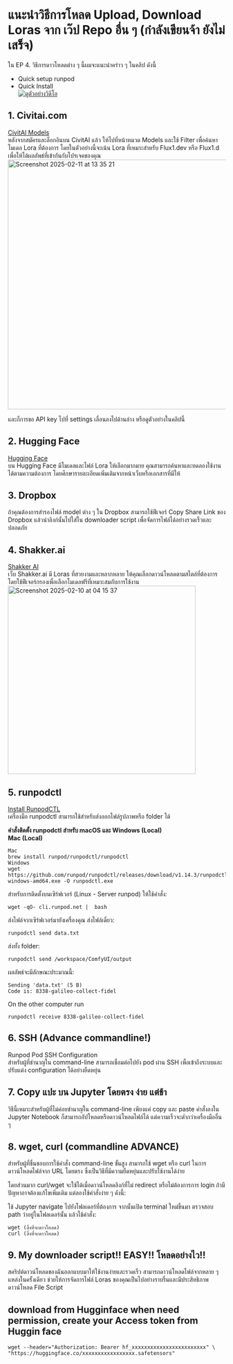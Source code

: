 # แนะนำวิธีการโหลด Upload, Download Loras จาก เว๊ป Repo อื่น ๆ  (กำลังเขียนจ้า ยังไม่เสร็จ)

ใน EP 4. วิธีการดาวโหลดต่าง ๆ นี้ผมจะแนะนำคร่าว ๆ ในคลิป ดังนี้  
- Quick setup runpod <br>
- Quick Install <br>
[![ดูตัวอย่างวิดีโอ](https://img.youtube.com/vi/qcH7g1FnMHg/0.jpg)](https://youtu.be/qcH7g1FnMHg)

## 1. Civitai.com
[CivitAI Models](https://civitai.com/models) <br>
หลังจากสมัครและล็อกอินบน CivitAI แล้ว ให้ไปที่หน้าหมวด Models และใช้ Filter เพื่อค้นหาโมเดล Lora ที่ต้องการ โดยในตัวอย่างนี้จะเน้น Lora ที่เหมาะสำหรับ Flux1.dev หรือ Flux1.d เพื่อให้ได้ผลลัพธ์ที่เข้ากันกับโปรเจคของคุณ <br>
<img width="576" alt="Screenshot 2025-02-11 at 13 35 21" src="https://github.com/user-attachments/assets/fed9f819-a8a4-40e6-ab4e-a7352f5654dd" />

และก็การขอ API key ไปที่ settings เลื่อนลงไปด้านล่าง หรือดูตัวอย่างในคลิปนี้

## 2. Hugging Face
[Hugging Face](https://huggingface.co/) <br>
บน Hugging Face มีโมเดลและไฟล์ Lora ให้เลือกมากมาย คุณสามารถค้นหาและทดลองใช้งานได้ตามความต้องการ โดยศึกษารายละเอียดเพิ่มเติมจากหน้าเว็บหรือเอกสารที่มีให้

## 3. Dropbox
ถ้าคุณต้องการสำรองไฟล์ model ต่าง ๆ ใน Dropbox สามารถใช้ฟีเจอร์ Copy Share Link ของ Dropbox แล้วนำลิงก์นั้นไปใส่ใน downloader script เพื่อจัดการไฟล์ได้อย่างรวดเร็วและปลอดภัย

## 4. Shakker.ai
[Shakker AI](https://www.shakker.ai/th/home) <br>
เว็บ Shakker.ai มี Loras ที่สวยงามและหลากหลาย ให้คุณเลือกดาวน์โหลดตามสไตล์ที่ต้องการ โดยใช้ฟีเจอร์กรองเพื่อเลือกโมเดลฟรีที่เหมาะสมกับการใช้งาน <br>
<img width="434" alt="Screenshot 2025-02-10 at 04 15 37" src="https://github.com/user-attachments/assets/7fa67d93-157c-4dae-828c-1e30c03bb70c" />

## 5. runpodctl
[Install RunpodCTL](https://docs.runpod.io/runpodctl/install-runpodctl) <br>
เครื่องมือ runpodctl สามารถใช้สำหรับส่งออกไฟล์รูปภาพหรือ folder ได้

**คำสั่งติดตั้ง runpodctl สำหรับ macOS และ Windows (Local)**  
**Mac (Local)**
```
Mac
brew install runpod/runpodctl/runpodctl
Windows
wget https://github.com/runpod/runpodctl/releases/download/v1.14.3/runpodctl-windows-amd64.exe -O runpodctl.exe
```

สำหรับการติดตั้งบนเซิร์ฟเวอร์ (Linux - Server runpod) ให้ใช้คำสั่ง:
```
wget -qO- cli.runpod.net |  bash
```

ส่งไฟล์จากเซิร์ฟเวอร์มายังเครื่องคุณ
ส่งไฟล์เดี่ยว:
```
runpodctl send data.txt
```

ส่งทั้ง folder:
```
runpodctl send /workspace/ComfyUI/output
```

ผลลัพธ์จะมีลักษณะประมาณนี้:
```
Sending 'data.txt' (5 B)
Code is: 8338-galileo-collect-fidel
```

On the other computer run
```
runpodctl receive 8338-galileo-collect-fidel
```

## 6. SSH (Advance commandline!)
Runpod Pod SSH Configuration <br> สำหรับผู้ที่ชำนาญใน command-line สามารถเชื่อมต่อไปยัง pod ผ่าน SSH เพื่อเข้าถึงระบบและปรับแต่ง configuration ได้อย่างยืดหยุ่น

## 7. Copy แปะ บน Jupyter โดยตรง ง่าย แต่ช้า
วิธีนี้เหมาะสำหรับผู้ที่ไม่ค่อยชำนาญใน command-line เพียงแค่ copy และ paste คำสั่งลงใน Jupyter Notebook ก็สามารถอัปโหลดหรือดาวน์โหลดไฟล์ได้ แต่ความเร็วจะต่ำกว่าเครื่องมืออื่น ๆ

## 8. wget, curl (commandline ADVANCE)
สำหรับผู้ที่ชื่นชอบการใช้คำสั่ง command-line ขั้นสูง สามารถใช้ wget หรือ curl ในการดาวน์โหลดไฟล์จาก URL โดยตรง ซึ่งเป็นวิธีที่มีความยืดหยุ่นและปรับใช้งานได้ง่าย

โดยส่วนมาก curl/wget จะใช้ได้เมื่อดาวน์โหลดลิงก์ที่ไม่ redirect หรือไม่ต้องการการ login
ถ้ามีปัญหาอาจต้องแก้ไขเพิ่มเติม แต่ลองใช้คำสั่งง่าย ๆ ดังนี้:

ใช้ Jupyter navigate ไปยังโฟลเดอร์ที่ต้องการ จากนั้นเปิด terminal ใหม่ขึ้นมา ตรวจสอบ path ว่าอยู่ในโฟลเดอร์นั้น แล้วใช้คำสั่ง:
```
wget (ลิ้งที่จะดาวโหลด)
curl (ลิ้งที่จะดาวโหลด)
```

## 9. My downloader script!! EASY!! โหลดอย่างไว!!
สคริปต์ดาวน์โหลดของฉันออกแบบมาให้ใช้งานง่ายและรวดเร็ว สามารถดาวน์โหลดไฟล์จากหลาย ๆ แหล่งในครั้งเดียว ช่วยให้การจัดการไฟล์ Loras ของคุณเป็นไปอย่างราบรื่นและมีประสิทธิภาพ <br> ดาวน์โหลด File Script

## download from Hugginface when need permission, create your Access token from Huggin face
```
wget --header="Authorization: Bearer hf_xxxxxxxxxxxxxxxxxxxxxxxx" \
"https://huggingface.co/xxxxxxxxxxxxxxxxx.safetensors"
```

